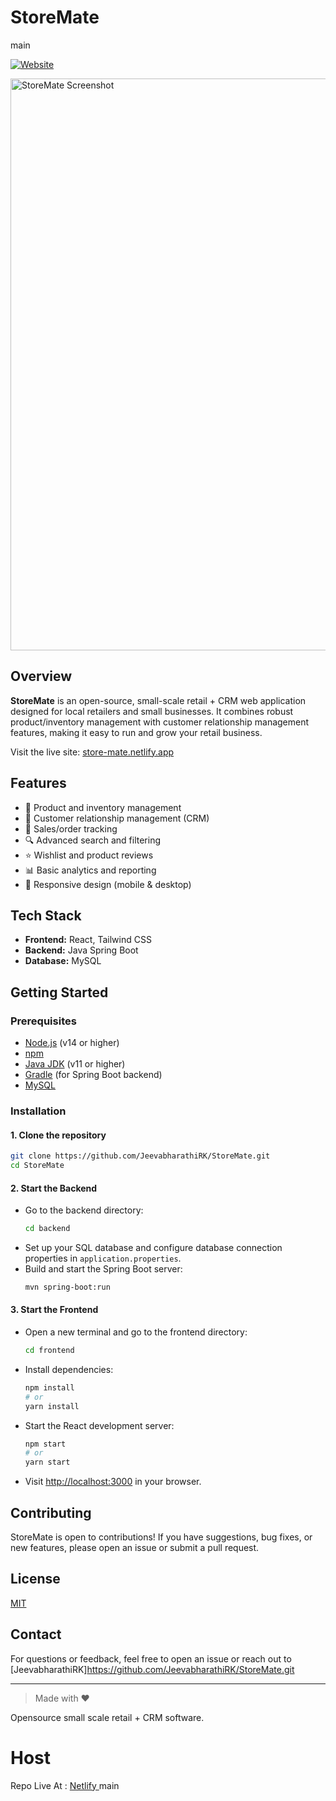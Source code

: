 # StoreMate
main

[![Website](https://img.shields.io/badge/Live%20Site-StoreMate-blue?logo=netlify)](https://store-mate.netlify.app/)

<img width="1869" height="915" alt="StoreMate Screenshot" src="https://github.com/user-attachments/assets/c2c0c7cc-3e01-4692-9eeb-3268f5e7341f" />

## Overview

**StoreMate** is an open-source, small-scale retail + CRM web application designed for local retailers and small businesses. It combines robust product/inventory management with customer relationship management features, making it easy to run and grow your retail business.

Visit the live site: [store-mate.netlify.app](https://store-mate.netlify.app/)

## Features

- 🛒 Product and inventory management
- 👥 Customer relationship management (CRM)
- 🧾 Sales/order tracking
- 🔍 Advanced search and filtering
- ⭐ Wishlist and product reviews
- 📊 Basic analytics and reporting
- 📱 Responsive design (mobile & desktop)

## Tech Stack

- **Frontend:** React, Tailwind CSS
- **Backend:** Java Spring Boot
- **Database:** MySQL

## Getting Started

### Prerequisites

- [Node.js](https://nodejs.org/) (v14 or higher)
- [npm](https://www.npmjs.com/) 
- [Java JDK](https://adoptopenjdk.net/) (v11 or higher)
- [Gradle](https://gradle.org/) (for Spring Boot backend)
- [MySQL](https://www.mysql.com/) 

### Installation

#### 1. Clone the repository

```bash
git clone https://github.com/JeevabharathiRK/StoreMate.git
cd StoreMate
```

#### 2. Start the Backend

- Go to the backend directory:
  ```bash
  cd backend
  ```
- Set up your SQL database and configure database connection properties in `application.properties`.
- Build and start the Spring Boot server:
  ```bash
  mvn spring-boot:run
  ```

#### 3. Start the Frontend

- Open a new terminal and go to the frontend directory:
  ```bash
  cd frontend
  ```
- Install dependencies:
  ```bash
  npm install
  # or
  yarn install
  ```
- Start the React development server:
  ```bash
  npm start
  # or
  yarn start
  ```
- Visit [http://localhost:3000](http://localhost:3000) in your browser.

## Contributing

StoreMate is open to contributions! If you have suggestions, bug fixes, or new features, please open an issue or submit a pull request.

## License

[MIT](LICENSE)

## Contact

For questions or feedback, feel free to open an issue or reach out to [JeevabharathiRK]https://github.com/JeevabharathiRK/StoreMate.git 

---

> Made with ❤️ 

Opensource small scale retail + CRM software.
# Host
Repo Live At : <a href = "http://store-mate.netlify.app/" target="_blank" > Netlify </a>
main
